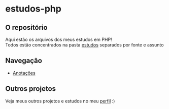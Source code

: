 # estudos-php
## O repositório
Aqui estão os arquivos dos meus estudos em PHP!\
Todos estão concentrados na pasta [estudos](https://github.com/murilomonte/estudos-php/tree/main/estudos) separados por fonte e assunto

## Navegação

- [Anotações](https://github.com/murilomonte/estudos-php/blob/main/estudos/anotacoes.md)

## Outros projetos
Veja meus outros projetos e estudos no meu [perfil](https://github.com/murilomonte) :)
